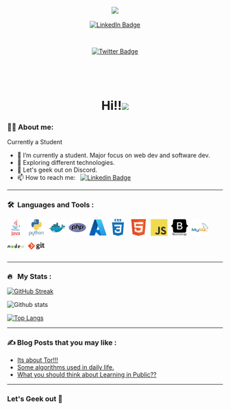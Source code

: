 <p align="center"><img src="https://media.giphy.com/media/L1R1tvI9svkIWwpVYr/giphy.gif"/></p>
<p align="center">
  <a href="https://www.linkedin.com/in/tausiq-samantaray" target="_blank">
    <img src="https://img.shields.io/badge/LinkedIn-blue?style=for-the-badge&logo=linkedin&logoColor=white" alt="LinkedIn Badge">
  </a>
</p>
<br>
<p align="center">
  <a href="https://www.twitter.com/tausiq2003" target="_blank">
    <img src="https://img.shields.io/badge/Twitter-blue?style=for-the-badge&logo=twitter&logoColor=white" alt="Twitter Badge">
  </a>
</p>
<br>
<p align="center">
  <img src="https://komarev.com/ghpvc/?username=tausiq2003&style=flat-square&color=blue" alt="">
</p>

<h1 align="center">Hi!!<img src="https://media.giphy.com/media/hvRJCLFzcasrR4ia7z/giphy.gif" width="40"></h1>

### :man_student:&nbsp;About me:
Currently a Student
- 🔭 I’m currently a student. Major focus on web dev and software dev.
- 🌱 Exploring different technologies.
- 👯 Let's geek out on Discord.
- 📫 How to reach me: &nbsp; [![Linkedin Badge](https://img.shields.io/badge/-tausiqsamantaray-blue?style=flat&logo=Linkedin&logoColor=white)](https://www.linkedin.com/in/tausiq-samantaray)

---

### 🛠 &nbsp;Languages and Tools :

<p>
<img src="https://github.com/devicons/devicon/blob/master/icons/java/java-original-wordmark.svg" title="Java" alt="Java" width="40" height="40"/>&nbsp;
<img src="https://github.com/devicons/devicon/blob/master/icons/python/python-original-wordmark.svg" title="Python" alt="Python" width="40" height="40"/>&nbsp;
<img src="https://github.com/devicons/devicon/blob/master/icons/docker/docker-original.svg" title="Docker" alt="Docker" width="40" height="40"/>&nbsp;
<img src="https://github.com/devicons/devicon/blob/master/icons/php/php-original.svg" title="PHP" alt="PHP" width="40" height="40"/>&nbsp;
<img src="https://github.com/devicons/devicon/blob/master/icons/azure/azure-original.svg" title="Azure" alt="Azure " width="40" height="40"/>&nbsp;
<img src="https://github.com/devicons/devicon/blob/master/icons/css3/css3-plain-wordmark.svg"  title="CSS3" alt="CSS" width="40" height="40"/>&nbsp;
<img src="https://github.com/devicons/devicon/blob/master/icons/html5/html5-original.svg" title="HTML5" alt="HTML" width="40" height="40"/>&nbsp;
<img src="https://github.com/devicons/devicon/blob/master/icons/javascript/javascript-original.svg" title="JavaScript" alt="JavaScript" width="40" height="40"/>&nbsp;
<img src="https://github.com/devicons/devicon/blob/master/icons/bootstrap/bootstrap-plain-wordmark.svg" title="BootStrap" alt="BootStrap" width="40" height="40"/>&nbsp;
<img src="https://github.com/devicons/devicon/blob/master/icons/mysql/mysql-original-wordmark.svg" title="MySQL"  alt="MySQL" width="40" height="40"/>&nbsp;
<img src="https://github.com/devicons/devicon/blob/master/icons/nodejs/nodejs-original-wordmark.svg" title="NodeJS" alt="NodeJS" width="40" height="40"/>&nbsp;
<img src="https://github.com/devicons/devicon/blob/master/icons/git/git-original-wordmark.svg" title="Git" **alt="Git" width="40" height="40"/>&nbsp;
</p>

---

### 🔥 &nbsp; My Stats :
[![GitHub Streak](http://github-readme-streak-stats.herokuapp.com?user=tausiq2003&theme=dark&background=000000)](https://git.io/streak-stats)

![Github stats](https://github-readme-stats.vercel.app/api?username=tausiq2003&show_icons=true&hide=contribs,prs&cache_seconds=86400&theme=codeSTACKr&count_private=true)

[![Top Langs](https://github-readme-stats.vercel.app/api/top-langs/?username=itsZed0&layout=compact&theme=vision-friendly-dark)](https://github.com/tausiq2003/github-readme-stats)

---

### ✍️ Blog Posts that you may like :
- [Its about Tor!!!](https://www.showwcase.com/show/19294/its-about-tor)
- [Some algorithms used in daily life.](https://www.showwcase.com/show/18753/some-algorithms-used-in-daily-life)
- [What you should think about Learning in Public??](https://www.showwcase.com/show/19173/what-you-should-think-about-learning-in-public)

---

### Let's Geek out :handshake:

